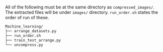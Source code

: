 All of the following must be at the same directory as ```compressed_images/```. The extracted files will be under ```images/``` directory.
```run_order.sh``` states the order of run of these.

```bash
Machine_learning/
├── arrange_datasets.py
├── run_order.sh
├── train_test_arrange.py
└── uncompress.py
```
